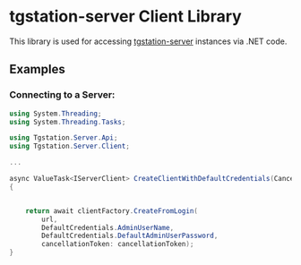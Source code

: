 # tgstation-server Client Library

This library is used for accessing [tgstation-server](https://github.com/tgstation/tgstation-server) instances via .NET code.

## Examples

### Connecting to a Server:

```cs
using System.Threading;
using System.Threading.Tasks;

using Tgstation.Server.Api;
using Tgstation.Server.Client;

...

async ValueTask<IServerClient> CreateClientWithDefaultCredentials(CancellationToken cancellationToken)
{


	return await clientFactory.CreateFromLogin(
		url,
		DefaultCredentials.AdminUserName,
		DefaultCredentials.DefaultAdminUserPassword,
		cancellationToken: cancellationToken);
}
```
